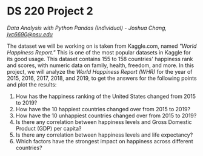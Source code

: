 # DS 220 Project 2

*Data Analysis with Python Pandas (Individual) - Joshua Chang, jvc6690@psu.edu*

The dataset we will be working on is taken from Kaggle.com, named *"World Happiness Report."* This is one of the most popular datasets in Kaggle for its good usage. This dataset contains 155 to 158 countries' happiness rank and scores, with numeric data on family, health, freedom, and more. In this project, we will analyze the *World Happiness Report (WHR)* for the year of 2015, 2016, 2017, 2018, and 2019, to get the answers for the following points and plot the results:

1. How has the happiness ranking of the United States changed from 2015 to 2019?
2. How have the 10 happiest countries changed over from 2015 to 2019?
3. How have the 10 unhappiest countries changed over from 2015 to 2019?
4. Is there any correlation between happiness levels and Gross Domestic Product (GDP) per capita?
5. Is there any correlation between happiness levels and life expectancy?
6. Which factors have the strongest impact on happiness across different countries? 
